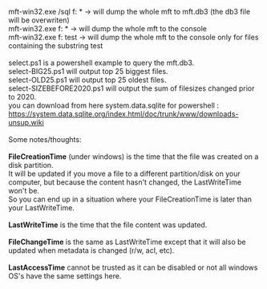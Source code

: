 mft-win32.exe /sql f: * -> will dump the whole mft to mft.db3 (the db3 file will be overwriten)<br>
mft-win32.exe f: * -> will dump the whole mft to the console<br>
mft-win32.exe f: test -> will dump the whole mft to the console only for files containing the substring test<br>
<br>
select.ps1 is a powershell example to query the mft.db3.<br>
select-BIG25.ps1 will output top 25 biggest files.<br>
select-OLD25.ps1 will output top 25 oldest files.<br>
select-SIZEBEFORE2020.ps1 will output the sum of filesizes changed prior to 2020.<br>
you can download from here system.data.sqlite for powershell : https://system.data.sqlite.org/index.html/doc/trunk/www/downloads-unsup.wiki<br>
<br>
Some notes/thoughts:<br>
<br>
<b>FileCreationTime</b> (under windows) is the time that the file was created on a disk partition.<br>
It will be updated if you move a file to a different partition/disk on your computer, but because the content hasn't changed, the LastWriteTime won't be.<br>
So you can end up in a situation where your FileCreationTime is later than your LastWriteTime.<br>
<br>
<b>LastWriteTime</b> is the time that the file content was updated.<br>
<br>
<b>FileChangeTime</b> is the same as LastWriteTime except that it will also be updated when metadata is changed (r/w, acl, etc).<br>
<br>
<b>LastAccessTime</b> cannot be trusted as it can be disabled or not all windows OS's have the same settings here.<br>
